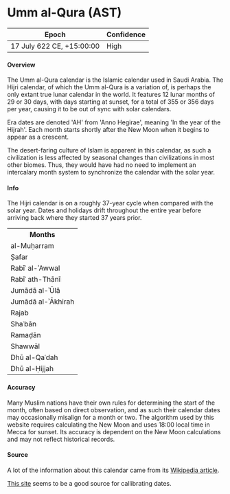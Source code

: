 # Umm al-Qura (AST)

| Epoch             | Confidence |
| ----------------- | ---------- |
| 17 July 622 CE, +15:00:00 | High       |

#### Overview

The Umm al-Qura calendar is the Islamic calendar used in Saudi Arabia. The Hijri calendar, of which the Umm al-Qura is a variation of, is perhaps the only extant true lunar calendar in the world. It features 12 lunar months of 29 or 30 days, with days starting at sunset, for a total of 355 or 356 days per year, causing it to be out of sync with solar calendars.

Era dates are denoted 'AH' from 'Anno Hegirae', meaning 'In the year of the Hijrah'. Each month starts shortly after the New Moon when it begins to appear as a crescent.

The desert-faring culture of Islam is apparent in this calendar, as such a civilization is less affected by seasonal changes than civilizations in most other biomes. Thus, they would have had no need to implement an intercalary month system to synchronize the calendar with the solar year.

#### Info

The Hijri calendar is on a roughly 37-year cycle when compared with the solar year. Dates and holidays drift throughout the entire year before arriving back where they started 37 years prior.

<table class="table-long"><tr><th>Months</th></tr><tr><td>al-Muḥarram</td></tr><tr><td>Ṣafar</td></tr><tr><td>Rabīʿ al-ʾAwwal</td></tr><tr><td>Rabīʿ ath-Thānī</td></tr><tr><td>Jumādā al-ʾŪlā</td></tr><tr><td>Jumādā al-ʾĀkhirah</td></tr><tr><td>Rajab</td></tr><tr><td>Shaʿbān</td></tr><tr><td>Ramaḍān</td></tr><tr><td>Shawwāl</td></tr><tr><td>Dhū al-Qaʿdah</td></tr><tr><td>Dhū al-Ḥijjah</td></tr></table>

#### Accuracy

Many Muslim nations have their own rules for determining the start of the month, often based on direct observation, and as such their calendar dates may occasionally misalign for a month or two. The algorithm used by this website requires calculating the New Moon and uses 18:00 local time in Mecca for sunset. Its accuracy is dependent on the New Moon calculations and may not reflect historical records.

#### Source

A lot of the information about this calendar came from its [Wikipedia article](https://en.wikipedia.org/wiki/Islamic_calendar).

[This site](https://ummalquracalendar.com/) seems to be a good source for callibrating dates.
